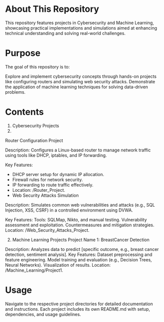 # About This Repository

This repository features projects in Cybersecurity and Machine Learning, showcasing practical implementations and simulations aimed at enhancing technical understanding and solving real-world challenges.

# Purpose

The goal of this repository is to:

Explore and implement cybersecurity concepts through hands-on projects like configuring routers and simulating web security attacks.
Demonstrate the application of machine learning techniques for solving data-driven problems.

# Contents

1. Cybersecurity Projects
2. 
Router Configuration Project

Description: Configures a Linux-based router to manage network traffic using tools like DHCP, iptables, and IP forwarding.

Key Features:

- DHCP server setup for dynamic IP allocation.
- Firewall rules for network security.
- IP forwarding to route traffic effectively.
- Location: /Router_Project.
- Web Security Attacks Simulation

Description: Simulates common web vulnerabilities and attacks (e.g., SQL Injection, XSS, CSRF) in a controlled environment using DVWA.

Key Features:
Tools: SQLMap, Nikto, and manual testing.
Vulnerability assessment and exploitation.
Countermeasures and mitigation strategies.
Location: /Web_Security_Attacks_Project.

2. Machine Learning Projects
Project Name 1: BreastCancer Detection

Description: Analyzes data to predict [specific outcome, e.g., breast cancer detection, sentiment analysis].
Key Features:
Dataset preprocessing and feature engineering.
Model training and evaluation (e.g., Decision Trees, Neural Networks).
Visualization of results.
Location: /Machine_Learning/Project1.



# Usage

Navigate to the respective project directories for detailed documentation and instructions.
Each project includes its own README.md with setup, dependencies, and usage guidelines.
